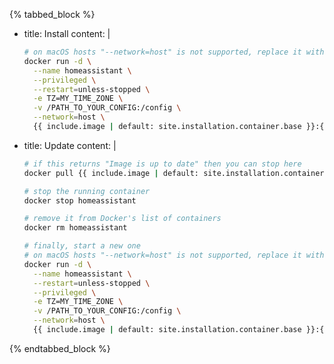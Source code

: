 {% tabbed_block %}

- title: Install
  content: |

    ```bash
    # on macOS hosts "--network=host" is not supported, replace it with "-p 8123:8123" 
    docker run -d \
      --name homeassistant \
      --privileged \
      --restart=unless-stopped \
      -e TZ=MY_TIME_ZONE \
      -v /PATH_TO_YOUR_CONFIG:/config \
      --network=host \
      {{ include.image | default: site.installation.container.base }}:{{ include.tag | default: 'stable' }}
    ```

- title: Update
  content: |

    ```bash
    # if this returns "Image is up to date" then you can stop here
    docker pull {{ include.image | default: site.installation.container.base }}:{{ include.tag | default: 'stable' }}
    ```

    ```bash
    # stop the running container
    docker stop homeassistant
    ```

    ```bash
    # remove it from Docker's list of containers
    docker rm homeassistant
    ```

    ```bash
    # finally, start a new one
    # on macOS hosts "--network=host" is not supported, replace it with "-p 8123:8123" 
    docker run -d \
      --name homeassistant \
      --restart=unless-stopped \
      --privileged \
      -e TZ=MY_TIME_ZONE \
      -v /PATH_TO_YOUR_CONFIG:/config \
      --network=host \
      {{ include.image | default: site.installation.container.base }}:{{ include.tag | default: 'stable' }}
    ```

{% endtabbed_block %}
